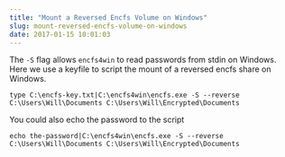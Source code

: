```yaml
---
title: "Mount a Reversed Encfs Volume on Windows"
slug: mount-reversed-encfs-volume-on-windows
date: 2017-01-15 10:01:03
---
```


The `-S` flag allows `encfs4win` to read passwords from stdin on Windows. Here we use a keyfile to script the mount of a reversed encfs share on Windows.

```
type C:\encfs-key.txt|C:\encfs4win\encfs.exe -S --reverse C:\Users\Will\Documents C:\Users\Will\Encrypted\Documents
```

You could also echo the password to the script

```
echo the-password|C:\encfs4win\encfs.exe -S --reverse C:\Users\Will\Documents C:\Users\Will\Encrypted\Documents
```
